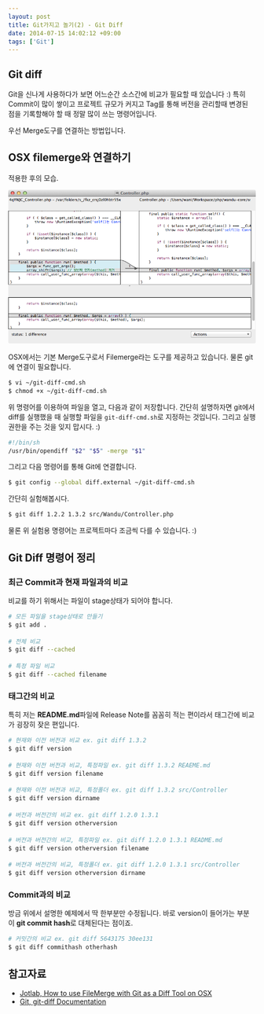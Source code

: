 ```yaml
---
layout: post
title: Git가지고 놀기(2) - Git Diff
date: 2014-07-15 14:02:12 +09:00
tags: ['Git']
---
```

## Git diff

Git을 신나게 사용하다가 보면 어느순간 소스간에 비교가 필요할 때 있습니다 :) 특히 Commit이 많이 쌓이고 프로젝트 규모가 커지고 Tag를 통해 버전을 관리할때 변경된 점을 기록할해야 할 때 정말 많이 쓰는 명령어입니다.

우선 Merge도구를 연결하는 방법입니다.

## OSX filemerge와 연결하기

적용한 후의 모습.

![With OSX Merge Tool](/images/dev/git/filemerge.png)

OSX에서는 기본 Merge도구로서 Filemerge라는 도구를 제공하고 있습니다. 물론 git에 연결이 필요합니다.

```bash
$ vi ~/git-diff-cmd.sh
$ chmod +x ~/git-diff-cmd.sh
```

위 명령어를 이용하여 파일을 열고, 다음과 같이 저장합니다.
간단히 설명하자면 git에서 diff를 실행했을 때 실행할 파일을 `git-diff-cmd.sh`로 지정하는 것입니다. 그리고 실행권한을 주는 것을 잊지 맙시다. :)

```bash
#!/bin/sh
/usr/bin/opendiff "$2" "$5" -merge "$1"
```

그리고 다음 명령어를 통해 Git에 연결합니다.

```bash
$ git config --global diff.external ~/git-diff-cmd.sh
```

간단히 실험해봅시다.

```bash
$ git diff 1.2.2 1.3.2 src/Wandu/Controller.php
```

물론 위 실험용 명령어는 프로젝트마다 조금씩 다를 수 있습니다. :)

## Git Diff 명령어 정리

### 최근 Commit과 현재 파일과의 비교

비교를 하기 위해서는 파일이 stage상태가 되어야 합니다.

```bash
# 모든 파일을 stage상태로 만들기
$ git add . 

# 전체 비교
$ git diff --cached

# 특정 파일 비교
$ git diff --cached filename 
```

### 태그간의 비교

특히 저는 **README.md**파일에 Release Note를 꼼꼼히 적는 편이라서 태그간에 비교가 굉장히 잦은 편입니다.

```bash
# 현재와 이전 버전과 비교 ex. git diff 1.3.2
$ git diff version

# 현재와 이전 버전과 비교, 특정파일 ex. git diff 1.3.2 REAEME.md
$ git diff version filename

# 현재와 이전 버전과 비교, 특정폴더 ex. git diff 1.3.2 src/Controller
$ git diff version dirname

# 버전과 버전간의 비교 ex. git diff 1.2.0 1.3.1
$ git diff version otherversion

# 버전과 버전간의 비교, 특정파일 ex. git diff 1.2.0 1.3.1 README.md
$ git diff version otherversion filename

# 버전과 버전간의 비교, 특정폴더 ex. git diff 1.2.0 1.3.1 src/Controller
$ git diff version otherversion dirname
```

### Commit과의 비교

방금 위에서 설명한 예제에서 딱 한부분만 수정됩니다. 바로 version이 들어가는 부분이 **git commit hash**로 대체된다는 점이죠.

```bash
# 커밋간의 비교 ex. git diff 5643175 30ee131
$ git diff commithash otherhash
```


## 참고자료

- [Jotlab, How to use FileMerge with Git as a Diff Tool on OSX](http://www.jotlab.com/2009/how-to-use-filemerge-with-git-as-a-diff-tool-on-osx)
- [Git, git-diff Documentation](http://git-scm.com/docs/git-diff)
